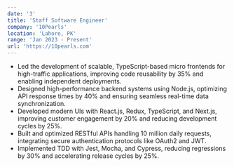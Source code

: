 ```yaml
---
date: '3'
title: 'Staff Software Engineer'
company: '10Pearls'
location: 'Lahore, PK'
range: 'Jan 2023 - Present'
url: 'https://10pearls.com'
---
```


- Led the development of scalable, TypeScript-based micro frontends for high-traffic applications, improving code reusability by 35% and enabling independent deployments.
- Designed high-performance backend systems using Node.js, optimizing API response times by 40% and ensuring seamless real-time data synchronization.
- Developed modern UIs with React.js, Redux, TypeScript, and Next.js, improving customer engagement by 20% and reducing development cycles by 25%.
- Built and optimized RESTful APIs handling 10 million daily requests, integrating secure authentication protocols like OAuth2 and JWT.
- Implemented TDD with Jest, Mocha, and Cypress, reducing regressions by 30% and accelerating release cycles by 25%.
